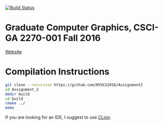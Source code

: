 [![Build Status](https://travis-ci.org/NYUCG2016/Assignment2.svg?branch=master)](https://travis-ci.org/NYUCG2016/Assignment2)

# Graduate Computer Graphics, CSCI-GA 2270-001 Fall 2016

[Website](https://github.com/danielepanozzo/cg)


# Compilation Instructions

```bash
git clone --recursive https://github.com/NYUCG2016/Assignment2
cd Assignment_2
mkdir build
cd build
cmake ../
make
```

If you are looking for an IDE, I suggest to use [CLion](https://www.jetbrains.com/clion/).
